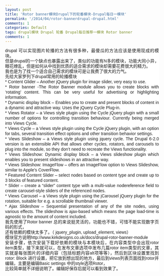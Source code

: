 ```yaml
---
layout: post
title: 'Rotor banner模块Drupal下的轮番模块-Drupal每日一模块'
permalink: '/2014/04/rotor-bannerdrupal-drupal.html'
comments: 1
categories: Default
tags: drupal模块 Drupal 轮番 Drupal每日推荐一模块 Rotor banner
comments: 1
---
```

<div style="background-color: white; font-family: Arial, Verdana, sans-serif; font-size: 14px; line-height: 17px; text-align: justify;">drupal 可以实现图片轮播的方法有很多种，最傻瓜的方法应该是使用现成的模块。<br/>但是drupal的一个缺点也暴露出来了，类似的功能有N多的模块，功能大同小异，眼花缭乱，但是如何从中找到优质的适合需求的模块却需要花费很大的精力。<br/>我也是为了找一个适合自己需求的模块可是让我费了很大的力气。</div>

<div style="background-color: white; font-family: Arial, Verdana, sans-serif; font-size: 14px; line-height: 17px; text-align: justify;">先给大家罗列下drupal常用的轮播模块</div>

<div style="background-color: white; font-family: Arial, Verdana, sans-serif; font-size: 14px; line-height: 17px; text-align: justify;">* Content Glider – Another jQuery plugin for image slider, very easy to use.<br/>* Rotor banner -The Rotor Banner module allows you to create blocks with ‘rotating’ content. This can be very useful for advertising or highlighting information.<br/>* Dynamic display block – Enables you to create and present blocks of content in a dynamic and attractive way. Uses the jQuery Cycle Plug-in.<br/>* Views Rotator – a Views style plugin using the Cycle jQuery plugin with a small number of options for controlling transition behaviour. Currently being merged into Views Cycle.<br/>* Views Cycle – a Views style plugin using the Cycle jQuery plugin, with an option for tabs, several transition effect options and other transition behavior settings.<br/>* Views Slideshow – a Views style plugin using jquery cycle. The Drupal 6-2.0 version is an extensible API that allows other cycles, rotators, and carousels to plug into the module, so they don’t need to recreate the Views functionality.<br/>* Views Slideshow: Dynamic display block – a Views slideshow plugin which enables you to present slideshows in an attractive way.<br/>* Views Slideshow: ImageFlow – offers an ImageFlow option to Views Slideshow, similar to Apple’s CoverFlow.<br/>* Featured Content Slider – select nodes based on content type and create up to 3 blocks of featured content.<br/>* Slider – create a “slider” content type with a multi-value nodereference field to create carousel-style sliders of the referenced nodes.<br/>* Views Carousel – a Views style plugin using the jCarousel jQuery plugin for the rotation, suitable for e.g. a scrollable thumbnail viewer.<br/>* Ajax Slideshow – Sequential presentation of any of the site nodes, using various effects. The slideshow is ajax-based which means the page load-time is agnostic to the amount of content included.</div>

<div style="background-color: white; font-family: Arial, Verdana, sans-serif; font-size: 14px; line-height: 17px; text-align: justify;">我先使用了Rotor banner 总的来说挺灵活的，功能也不错，可惜不能实现数字页码的形式，<br/>还有依赖的模块太多了。（ jquery_plugin, upload_element, views）</div>

<div style="background-color: white; font-family: Arial, Verdana, sans-serif; font-size: 14px; line-height: 17px; text-align: justify;">模块官方说明http://www.kirkdesigns.co.uk/docs/drupal-rotor-banner-module</div>

<div style="background-color: white; font-family: Arial, Verdana, sans-serif; font-size: 14px; line-height: 17px; text-align: justify;">安装步骤，依次安装下载好依赖的模块与本模块后，在内容类型中会出现rotor item类型，接下来就可以，在发布文章选项中发布几篇rotor item类型的文章，其实就是每张图片的详细内容（包括标题内容alt项等等），然后到区块设置里找到rotor: Block 进行设置，把它放到想出现的地方，最后到views列表页面找到rotor并编辑，主要是编辑Basic settings 中的style选项Rotor，</div>

<div style="background-color: white; font-family: Arial, Verdana, sans-serif; font-size: 14px; line-height: 17px; text-align: justify;">比较简单就不详细说明了。编辑好保存后就可以看到效果了。</div>